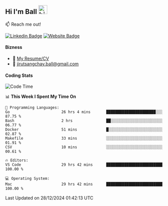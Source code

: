 ## Hi I'm Ball <img src="https://user-images.githubusercontent.com/1303154/88677602-1635ba80-d120-11ea-84d8-d263ba5fc3c0.gif" width="28px" height="28px" alt="hi">
 
:mailbox: Reach me out!

[![Linkedin Badge](https://img.shields.io/badge/-Jirut-0e76a8?style=flat&labelColor=0e76a8&logo=linkedin&logoColor=white)](https://www.linkedin.com/in/jirut-sangchay-338370251)
[![Website Badge](https://img.shields.io/badge/Website-184aa8?logo=website&logoColor=)](https://resume-jirut.web.app)

<!-- TODO: Add last video link -->
#### Bizness
- :paperclip: [My Resume/CV](https://github.com/Jirut01/Jirut01/blob/main/resume_jirut.pdf)
- :email: jirutsangchay.ball@gmail.com

#### Coding Stats


<!--START_SECTION:waka-->
![Code Time](http://img.shields.io/badge/Code%20Time-1%2C871%20hrs%2041%20mins-blue)

📊 **This Week I Spent My Time On** 

```text
💬 Programming Languages: 
Go                       26 hrs 4 mins       ██████████████████████░░░   87.75 % 
Bash                     2 hrs               ██░░░░░░░░░░░░░░░░░░░░░░░   06.77 % 
Docker                   51 mins             █░░░░░░░░░░░░░░░░░░░░░░░░   02.87 % 
Makefile                 33 mins             ░░░░░░░░░░░░░░░░░░░░░░░░░   01.91 % 
CSV                      10 mins             ░░░░░░░░░░░░░░░░░░░░░░░░░   00.61 % 

🔥 Editors: 
VS Code                  29 hrs 42 mins      █████████████████████████   100.00 % 

💻 Operating System: 
Mac                      29 hrs 42 mins      █████████████████████████   100.00 % 
```


 Last Updated on 28/12/2024 01:42:13 UTC
<!--END_SECTION:waka-->
